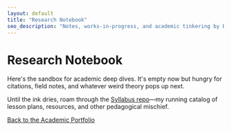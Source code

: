 ```yaml
---
layout: default
title: "Research Notebook"
seo_description: "Notes, works-in-progress, and academic tinkering by Ben Severns"
---
```

# Research Notebook

Here's the sandbox for academic deep dives. It's empty now but hungry for citations, field notes, and whatever weird theory pops up next.

Until the ink dries, roam through the <a href="https://github.com/bseverns/Syllabus">Syllabus repo</a>—my running catalog of lesson plans, resources, and other pedagogical mischief.

[Back to the Academic Portfolio](/teaching/)
